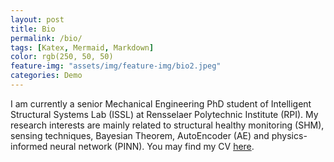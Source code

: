 ```yaml
---
layout: post
title: Bio
permalink: /bio/
tags: [Katex, Mermaid, Markdown]
color: rgb(250, 50, 50)
feature-img: "assets/img/feature-img/bio2.jpeg"
categories: Demo
---
```


<!-- This section contains the basic information of my experience of education and work.  -->

I am currently a senior Mechanical Engineering PhD student of Intelligent Structural Systems Lab (ISSL) at Rensselaer Polytechnic Institute (RPI). My research interests are mainly related to structural healthy monitoring (SHM), sensing techniques, Bayesian Theorem, AutoEncoder (AE) and physics-informed neural network (PINN). You may find my CV [here](https://github.com/fyiming/fyiming001/blob/0232418447e1527c171117415ee58092eb9e94d2/Yiming%20Fan_Resume_2020.pdf).

<!-- thumbnail: "assets/img/thumbnails/feature-img/bio1.jpeg" -->
